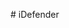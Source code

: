 


<!-- // create cart table  -->
<!-- CREATE TABLE cart (
  id INT AUTO_INCREMENT PRIMARY KEY,
  userId INT NOT NULL,
  productId INT NOT NULL,
  quantity INT NOT NULL,
  totalPrice DECIMAL(10, 2) NOT NULL,
  created_at TIMESTAMP DEFAULT CURRENT_TIMESTAMP,
  updated_at TIMESTAMP DEFAULT CURRENT_TIMESTAMP ON UPDATE CURRENT_TIMESTAMP,
  FOREIGN KEY (userId) REFERENCES users(id),
  FOREIGN KEY (productId) REFERENCES products(id)
); -->


#   i D e f e n d e r  
 